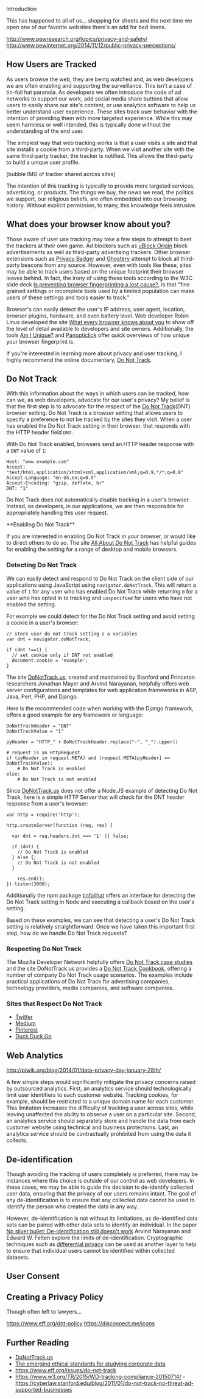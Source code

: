 Introduction

This has happened to all of us... shopping for sheets and the next time we open one of our favorite websites there's an add for bed linens.

http://www.pewresearch.org/topics/privacy-and-safety/
http://www.pewinternet.org/2014/11/12/public-privacy-perceptions/

## How Users are Tracked

As users browse the web, they are being watched and, as web developers we are often enabling and supporting the surveillance. This isn't a case of tin-foil hat paranoia. As developers we often introduce the code of ad networks to support our work, add social media share buttons that allow users to easily share our site's content, or use analytics software to help us better understand user experience. These sites track user behavior with the intention of providing them with more targeted experience. While this may seem harmless or well intended, this is typically done without the understanding of the end user.

The simplest way that web tracking works is that a user visits a site and that site installs a cookie from a third-party. When we visit another site with the same third-party tracker, the tracker is notified. This allows the third-party to build a unique user profile.

[bubble IMG of tracker shared across sites]

The intention of this tracking is typically to provide more targeted services, advertising, or products. The things we buy, the news we read, the politics we support, our religious beliefs, are often embedded into our browsing history. Without explicit permission, to many, this knowledge feels intrusive.


## What does your browser know about you?

Those aware of user use tracking may take a few steps to attempt to beet the trackers at their own game. Ad blockers such as [uBlock Origin](https://github.com/gorhill/uBlock/) block advertisements as well as third-party advertising trackers. Other browser extensions such as [Privacy Badger](https://www.eff.org/privacybadger) and [Ghostery](https://www.ghostery.com/) attempt to block all third-party beacons from any source. However, even with tools like these, sites may be able to track users based on the unique footprint their browser leaves behind. In fact, the irony of using these tools according to the W3C slide deck [Is preventing browser fingerprinting a lost cause?](https://www.w3.org/wiki/images/7/7d/Is_preventing_browser_fingerprinting_a_lost_cause.pdf), is that "fine grained settings or incomplete tools used by a limited population can make users of these settings and tools easier to track."

Browser's can easily detect the user's IP address, user agent, location, browser plugins, hardware, and even battery level. Web developer Robin Linus developed the site [What every browser knows about you](http://webkay.robinlinus.com/) to show off the level of detail available to developers and site owners. Additionally, the tools [Am I Unique?](https://amiunique.org/) and [Panopticlick](https://panopticlick.eff.org) offer quick overviews of how unique your browser fingerprint is.

<aside>

If you're interested in learning more about privacy and user tracking, I highly recommend the online documentary, [Do Not Track](https://episode1.donottrack-doc.com/).

</aside>


## Do Not Track

With this information about the ways in which users can be tracked, how can we, as web developers, advocate for our user's privacy? My belief is that the first step is to advocate for the respect of the [Do Not Track](https://www.w3.org/TR/tracking-compliance/)(DNT) browser setting. Do Not Track is a browser setting that allows users to specify a preference to not be tracked by the sites they visit. When a user has enabled the Do Not Track setting in their browser, that responds with the HTTP header field `DNT`.

With Do Not Track enabled, browsers send an HTTP header response with a `DNT` value of `1`:

```
Host: "www.example.com"
Accept: "text/html,application/xhtml+xml,application/xml;q=0.9,*/*;q=0.8"
Accept-Language: "en-US,en;q=0.5"
Accept-Encoding: "gzip, deflate, br"
DNT: "1"
```

Do Not Track does not automatically disable tracking in a user's browser. Instead, as developers, in our applications, we are then responsible for appropriately handling this user request.


<aside>
**Enabling Do Not Track**

If you are interested in enabling Do Not Track in your browser, or would like to direct others to do so. The site [All About Do Not Track](https://allaboutdnt.com/) has helpful guides for enabling the setting for a range of desktop and mobile browsers.

</aside>

### Detecting Do Not Track

We can easily detect and respond to Do Not Track on the client side of our applications using JavaScript using `navigator.doNotTrack`. This will return a value of `1` for any user who has enabled Do Not Track while returning `0` for a user who has opted in to tracking and `unspecified` for users who have not enabled the setting.

For example we could detect for the Do Not Track setting and avoid setting a cookie in a user's browser:

```
// store user do not track setting s a variables
var dnt = navigator.doNotTrack;

if (dnt !==1) {
  // set cookie only if DNT not enabled
  document.cookie = 'example';
}
```

The site [DoNotTrack.us](http://donottrack.us/), created and maintained by Stanford and Princeton researchers Jonathan Mayer and Arvind Narayanan, helpfully offers web server configurations and templates for web application frameworks in ASP, Java, Perl, PHP, and Django.

Here is the recommended code when working with the Django framework, offers a good example for any framework or language:

```
DoNotTrackHeader = "DNT"
DoNotTrackValue = "1"

pyHeader = "HTTP_" + DoNotTrackHeader.replace("-", "_").upper()

# request is an HttpRequest
if (pyHeader in request.META) and (request.META[pyHeader] == DoNotTrackValue):
	# Do Not Track is enabled
else:
	# Do Not Track is not enabled
```

Since [DoNotTrack.us]() does not offer a Node.JS example of detecting Do Not Track, here is a simple HTTP Server that will check for the DNT header response from a user's browser:

```
var http = require('http');

http.createServer(function (req, res) {

  var dnt = req.headers.dnt === '1' || false;

  if (dnt) {
    // Do Not Track is enabled
  } else {;
    // Do Not Track is not enabled
  }

	res.end();
}).listen(3000);
```

Additionally the npm package [tinfoilhat](https://www.npmjs.com/package/tinfoilhat) offers an interface for detecting the Do Not Track setting in Node and executing a callback based on the user's setting.

Based on these examples, we can see that detecting a user's Do Not Track setting is relatively straightforward. Once we have taken this important first step, how do we handle Do Not Track requests?

### Respecting Do Not Track

The Mozilla Developer Network helpfully offers [Do Not Track case studies](https://developer.mozilla.org/en-US/docs/Web/Security/Do_not_track_field_guide/Case_studies) and the site DoNotTrack.us provides a [Do Not Track Cookbook](http://donottrack.us/cookbook/), offering a number of company Do Not Track usage scenarios. The examples include practical applications of Do Not Track for advertising companies, technology providers, media companies, and software companies.


### Sites that Respect Do Not Track

- [Twitter](https://support.twitter.com/articles/20169453?lang=en)
- [Medium](https://medium.com/policy/how-we-handle-do-not-track-requests-on-medium-f2b4b4fb7c5e)
- [Pinterest](https://help.pinterest.com/en/articles/we-support-do-not-track)
- [Duck Duck Go](https://duckduckgo.com/privacy)

## Web Analytics

http://piwik.org/blog/2014/01/data-privacy-day-january-28th/

>
A few simple steps would significantly mitigate the privacy concerns raised by outsourced analytics. First, an analytics service should technologically limit user identifiers to each customer website. Tracking cookies, for example, should be restricted to a unique domain name for each customer. This limitation increases the difficulty of tracking a user across sites, while leaving unaffected the ability to observe a user on a particular site. Second, an analytics service should separately store and handle the data from each customer website using technical and business protections. Last, an analytics service should be contractually prohibited from using the data it collects.

## De-identification

Though avoiding the tracking of users completely is preferred, there may be instances where this choice is outside of our control as web developers. In these cases, we may be able to guide the decision to de-identify collected user data, ensuring that the privacy of our users remains intact. The goal of any de-identification is to ensure that any collected data cannot be used to identify the person who created the data in any way.

However, de-identification is not without its limitations, as de-identified data sets can be paired with other data sets to identify an individual. In the paper [No silver bullet: De-identification still doesn't work](http://randomwalker.info/publications/no-silver-bullet-de-identification.pdf) Arvind Narayanan and Edward W. Felten explore the limits of de-identification. Cryptographic techniques such as [differential privacy](https://en.wikipedia.org/wiki/Differential_privacy) can be used as another layer to help to ensure that individual users cannot be identified within collected datasets.

## User Consent

## Creating a Privacy Policy

Though often left to lawyers...

https://www.eff.org/dnt-policy
https://disconnect.me/icons

## Further Reading

- [DoNotTrack.us](http://donottrack.us/)
- [The emerging ethical standards for studying corporate data](http://www.recode.net/2016/6/14/11923286/facebook-emotional-contagion-controversy-data-research-review-policy-ethics)
- https://www.eff.org/issues/do-not-track
- https://www.w3.org/TR/2015/WD-tracking-compliance-20150714/
-https://cyberlaw.stanford.edu/blog/2011/01/do-not-track-no-threat-ad-supported-businesses
